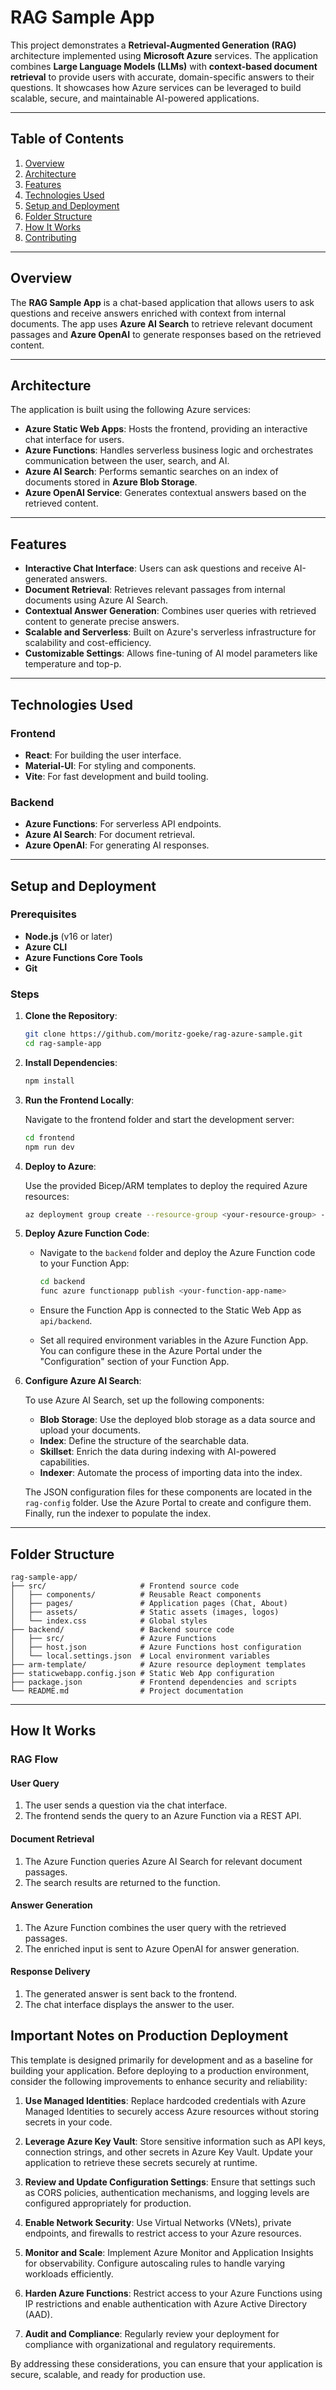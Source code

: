 # RAG Sample App

This project demonstrates a **Retrieval-Augmented Generation (RAG)** architecture implemented using **Microsoft Azure** services. The application combines **Large Language Models (LLMs)** with **context-based document retrieval** to provide users with accurate, domain-specific answers to their questions. It showcases how Azure services can be leveraged to build scalable, secure, and maintainable AI-powered applications.

---

## Table of Contents

1. [Overview](#overview)
2. [Architecture](#architecture)
3. [Features](#features)
4. [Technologies Used](#technologies-used)
5. [Setup and Deployment](#setup-and-deployment)
6. [Folder Structure](#folder-structure)
7. [How It Works](#how-it-works)
8. [Contributing](#contributing)

---

## Overview

The **RAG Sample App** is a chat-based application that allows users to ask questions and receive answers enriched with context from internal documents. The app uses **Azure AI Search** to retrieve relevant document passages and **Azure OpenAI** to generate responses based on the retrieved content.

---

## Architecture

The application is built using the following Azure services:

- **Azure Static Web Apps**: Hosts the frontend, providing an interactive chat interface for users.
- **Azure Functions**: Handles serverless business logic and orchestrates communication between the user, search, and AI.
- **Azure AI Search**: Performs semantic searches on an index of documents stored in **Azure Blob Storage**.
- **Azure OpenAI Service**: Generates contextual answers based on the retrieved content.

---

## Features

- **Interactive Chat Interface**: Users can ask questions and receive AI-generated answers.
- **Document Retrieval**: Retrieves relevant passages from internal documents using Azure AI Search.
- **Contextual Answer Generation**: Combines user queries with retrieved content to generate precise answers.
- **Scalable and Serverless**: Built on Azure's serverless infrastructure for scalability and cost-efficiency.
- **Customizable Settings**: Allows fine-tuning of AI model parameters like temperature and top-p.

---

## Technologies Used

### Frontend

- **React**: For building the user interface.
- **Material-UI**: For styling and components.
- **Vite**: For fast development and build tooling.

### Backend

- **Azure Functions**: For serverless API endpoints.
- **Azure AI Search**: For document retrieval.
- **Azure OpenAI**: For generating AI responses.

---

## Setup and Deployment

### Prerequisites

- **Node.js** (v16 or later)
- **Azure CLI**
- **Azure Functions Core Tools**
- **Git**

### Steps

1. **Clone the Repository**:

   ```bash
   git clone https://github.com/moritz-goeke/rag-azure-sample.git
   cd rag-sample-app
   ```

2. **Install Dependencies**:

   ```bash
   npm install
   ```

3. **Run the Frontend Locally**:

   Navigate to the frontend folder and start the development server:

   ```bash
   cd frontend
   npm run dev
   ```

4. **Deploy to Azure**:

   Use the provided Bicep/ARM templates to deploy the required Azure resources:

   ```bash
   az deployment group create --resource-group <your-resource-group> --template-file azuredeploy.bicep
   ```

5. **Deploy Azure Function Code**:

   - Navigate to the `backend` folder and deploy the Azure Function code to your Function App:

     ```bash
     cd backend
     func azure functionapp publish <your-function-app-name>
     ```

   - Ensure the Function App is connected to the Static Web App as `api/backend`.

   - Set all required environment variables in the Azure Function App. You can configure these in the Azure Portal under the "Configuration" section of your Function App.

6. **Configure Azure AI Search**:

   To use Azure AI Search, set up the following components:

   - **Blob Storage**: Use the deployed blob storage as a data source and upload your documents.
   - **Index**: Define the structure of the searchable data.
   - **Skillset**: Enrich the data during indexing with AI-powered capabilities.
   - **Indexer**: Automate the process of importing data into the index.

   The JSON configuration files for these components are located in the `rag-config` folder. Use the Azure Portal to create and configure them. Finally, run the indexer to populate the index.

---

## Folder Structure

```plaintext
rag-sample-app/
├── src/                     # Frontend source code
│   ├── components/          # Reusable React components
│   ├── pages/               # Application pages (Chat, About)
│   ├── assets/              # Static assets (images, logos)
│   └── index.css            # Global styles
├── backend/                 # Backend source code
│   ├── src/                 # Azure Functions
│   ├── host.json            # Azure Functions host configuration
│   └── local.settings.json  # Local environment variables
├── arm-template/            # Azure resource deployment templates
├── staticwebapp.config.json # Static Web App configuration
├── package.json             # Frontend dependencies and scripts
└── README.md                # Project documentation
```

---

## How It Works

### RAG Flow

#### User Query

1. The user sends a question via the chat interface.
2. The frontend sends the query to an Azure Function via a REST API.

#### Document Retrieval

1. The Azure Function queries Azure AI Search for relevant document passages.
2. The search results are returned to the function.

#### Answer Generation

1. The Azure Function combines the user query with the retrieved passages.
2. The enriched input is sent to Azure OpenAI for answer generation.

#### Response Delivery

1. The generated answer is sent back to the frontend.
2. The chat interface displays the answer to the user.

## Important Notes on Production Deployment

This template is designed primarily for development and as a baseline for building your application. Before deploying to a production environment, consider the following improvements to enhance security and reliability:

1. **Use Managed Identities**: Replace hardcoded credentials with Azure Managed Identities to securely access Azure resources without storing secrets in your code.

2. **Leverage Azure Key Vault**: Store sensitive information such as API keys, connection strings, and other secrets in Azure Key Vault. Update your application to retrieve these secrets securely at runtime.

3. **Review and Update Configuration Settings**: Ensure that settings such as CORS policies, authentication mechanisms, and logging levels are configured appropriately for production.

4. **Enable Network Security**: Use Virtual Networks (VNets), private endpoints, and firewalls to restrict access to your Azure resources.

5. **Monitor and Scale**: Implement Azure Monitor and Application Insights for observability. Configure autoscaling rules to handle varying workloads efficiently.

6. **Harden Azure Functions**: Restrict access to your Azure Functions using IP restrictions and enable authentication with Azure Active Directory (AAD).

7. **Audit and Compliance**: Regularly review your deployment for compliance with organizational and regulatory requirements.

By addressing these considerations, you can ensure that your application is secure, scalable, and ready for production use.

